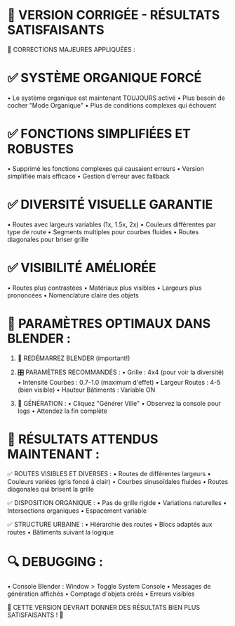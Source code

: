 🎯 VERSION CORRIGÉE - RÉSULTATS SATISFAISANTS
===========================================

🚨 CORRECTIONS MAJEURES APPLIQUÉES :

✅ SYSTÈME ORGANIQUE FORCÉ
========================
• Le système organique est maintenant TOUJOURS activé
• Plus besoin de cocher "Mode Organique"
• Plus de conditions complexes qui échouent

✅ FONCTIONS SIMPLIFIÉES ET ROBUSTES
==================================
• Supprimé les fonctions complexes qui causaient erreurs
• Version simplifiée mais efficace
• Gestion d'erreur avec fallback

✅ DIVERSITÉ VISUELLE GARANTIE
============================
• Routes avec largeurs variables (1x, 1.5x, 2x)
• Couleurs différentes par type de route
• Segments multiples pour courbes fluides
• Routes diagonales pour briser grille

✅ VISIBILITÉ AMÉLIORÉE
=====================
• Routes plus contrastées
• Matériaux plus visibles
• Largeurs plus prononcées
• Nomenclature claire des objets

🎯 PARAMÈTRES OPTIMAUX DANS BLENDER :
===================================

1. 🔄 REDÉMARREZ BLENDER (important!)

2. 🎛️ PARAMÈTRES RECOMMANDÉS :
   • Grille : 4x4 (pour voir la diversité)
   • Intensité Courbes : 0.7-1.0 (maximum d'effet)
   • Largeur Routes : 4-5 (bien visible)
   • Hauteur Bâtiments : Variable ON

3. 🚀 GÉNÉRATION :
   • Cliquez "Générer Ville"
   • Observez la console pour logs
   • Attendez la fin complète

🌟 RÉSULTATS ATTENDUS MAINTENANT :
================================

✅ ROUTES VISIBLES ET DIVERSES :
   • Routes de différentes largeurs
   • Couleurs variées (gris foncé à clair)
   • Courbes sinusoïdales fluides
   • Routes diagonales qui brisent la grille

✅ DISPOSITION ORGANIQUE :
   • Pas de grille rigide
   • Variations naturelles
   • Intersections organiques
   • Espacement variable

✅ STRUCTURE URBAINE :
   • Hiérarchie des routes
   • Blocs adaptés aux routes
   • Bâtiments suivant la logique

🔍 DEBUGGING :
=============
• Console Blender : Window > Toggle System Console
• Messages de génération affichés
• Comptage d'objets créés
• Erreurs visibles

🎉 CETTE VERSION DEVRAIT DONNER DES RÉSULTATS BIEN PLUS SATISFAISANTS ! 🎉
